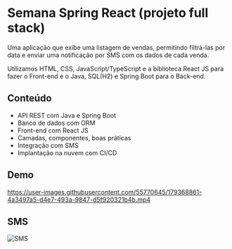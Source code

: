 # Semana Spring React (projeto full stack)

Uma aplicação que exibe uma listagem de vendas, permitindo filtrá-las por data e enviar uma notificação por SMS com os dados de cada venda.

Utilizamos HTML, CSS, JavaScript/TypeScript e a biblioteca React  JS para fazer o Front-end e o Java, SQL(H2) e Spring Boot para o Back-end.



## Conteúdo

- API REST com Java e Spring Boot
- Banco de dados com ORM
- Front-end com React JS
- Camadas, componentes, boas práticas
- Integração com SMS
- Implantação na nuvem com CI/CD

## Demo


https://user-images.githubusercontent.com/55770645/179368861-4a3497a5-d4e7-493a-9847-d5f920321b4b.mp4



## SMS

![SMS](https://user-images.githubusercontent.com/55770645/179368871-72e75f67-f908-4190-83af-0d93de561f6b.jpeg)

